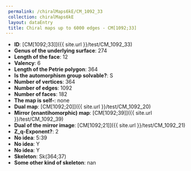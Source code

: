 ```yaml
--- 
 permalink: /chiralMaps6kE/CM_1092_33 
 collection: chiralMaps6kE
 layout: dataEntry
 title: Chiral maps up to 6000 edges - CM[1092;33]
---
```


- **ID**: [CM[1092;33]]({{ site.url }}/test/CM_1092_33)
- **Genus of the underlying surface**: 274
- **Length of the face**: 12
- **Valency**: 6
- **Length of the Petrie polygon**: 364
- **Is the automorphism group solvable?**: S
- **Number of vertices**: 364
- **Number of edges**: 1092
- **Number of faces**: 182
- **The map is self-**: none
- **Dual map**: [CM[1092;20]]({{ site.url }}/test/CM_1092_20)
- **Mirror (enantihomorphic) map**: [CM[1092;39]]({{ site.url }}/test/CM_1092_39)
- **Dual of the mirror image**: [CM[1092;21]]({{ site.url }}/test/CM_1092_21)
- **Z_q-Exponent?**: 2
- **No idea**:  5:39
- **No idea**: Y
- **No idea**: Y
- **Skeleton**: Sk(364;37)
- **Some other kind of skeleton**: nan
